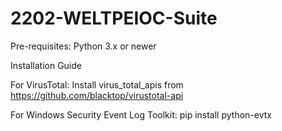 # 2202-WELTPEIOC-Suite

Pre-requisites:
Python 3.x or newer

Installation Guide

For VirusTotal: 
Install virus_total_apis from https://github.com/blacktop/virustotal-api

For Windows Security Event Log Toolkit:
pip install python-evtx